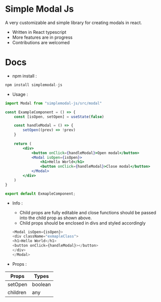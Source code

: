 # Simple Modal Js
A very customizable and simple library for creating modals in react.

* Written in React typescript
* More features are in progress
* Contributions are welcomed

# Docs
* npm install : 
```js
npm install simplemodal-js
```
* Usage : 
```jsx
import Modal from "simplemodal-js/src/modal"

const ExampleComponent = () => {
    const [isOpen, setOpen] = useState(false)

    const handleModal = () => {
        setOpen((prev) => !prev)
    }
    
    return (
        <div>
            <button onClick={handleModal}>Open modal</button>
            <Modal isOpen={isOpen}>
                <h1>Hello World</h1>
                <button onClick={handleModal}>Close modal</button>
            </Modal>
        </div>
    )
}

export default ExmapleComponent;
```

* Info : 
    * Child props are fully editable and close functions should be passed into the child prop as shown above.
    * Child props should be enclosed in divs and styled accordingly

    ```js
    <Modal isOpen={isOpen}>
    <div className="exmapleClass">
    <h1>Hello World</h1>
    <button onClick={handleModal}></button>
    </div>
    </Modal>
    ```
* Props : 

| Props     | Types |
| ----------- | ----------- |
| setOpen     | boolean      |
| children  | any    |